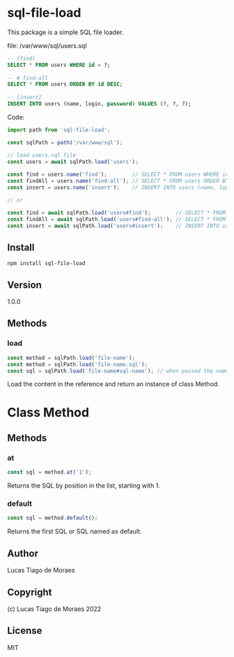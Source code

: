 # sql-file-load

This package is a simple SQL file loader.

file: /var/www/sql/users.sql

```sql
-- (find)
SELECT * FROM users WHERE id = ?;
 
-- # find-all
SELECT * FROM users ORDER BY id DESC;
 
-- [insert]
INSERT INTO users (name, login, password) VALUES (?, ?, ?);
```

Code:

```ts
import path from 'sql-file-load';

const sqlPath = path('/var/www/sql');

// load users.sql file
const users = await sqlPath.load('users');
  
const find = users.name('find');        // SELECT * FROM users WHERE id = ?;
const findAll = users.name('find-all'); // SELECT * FROM users ORDER BY id DESC;
const insert = users.name('insert');    // INSERT INTO users (name, login, password) VALUES (?, ?, ?);

// or

const find = await sqlPath.load('users#find');        // SELECT * FROM users WHERE id = ?; 
const findAll = await sqlPath.load('users#find-all'); // SELECT * FROM users ORDER BY id DESC;
const insert = await sqlPath.load('users#insert');    // INSERT INTO users (name, login, password) VALUES (?, ?, ?);
```

## Install

```
npm install sql-file-load
```

## Version

1.0.0

## Methods

### load

```ts
const method = sqlPath.load('file-name'); 
const method = sqlPath.load('file-name.sql');
const sql = sqlPath.load('file-name#sql-name'); // when passed the name returns the SQL
```

Load the content in the reference and return an instance of class Method.

# Class Method

## Methods

### at

```ts
const sql = method.at('1');
```

Returns the SQL by position in the list, starting with 1.

### default

```ts
const sql = method.default();
```

Returns the first SQL or SQL named as default.

## Author

Lucas Tiago de Moraes

## Copyright

(c) Lucas Tiago de Moraes 2022

## License

MIT